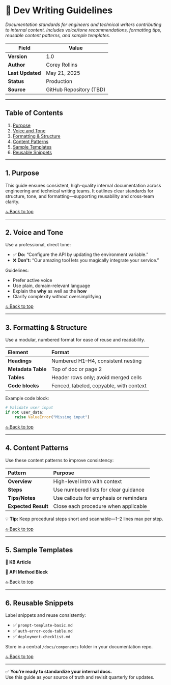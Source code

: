 
# 🧾 Dev Writing Guidelines

*Documentation standards for engineers and technical writers contributing to internal content. Includes voice/tone recommendations, formatting tips, reusable content patterns, and sample templates.*

| **Field**       | **Value**                     |
|------------------|-------------------------------|
| **Version**      | 1.0                           |
| **Author**       | Corey Rollins                |
| **Last Updated** | May 21, 2025                 |
| **Status**       | Production                    |
| **Source**       | GitHub Repository (TBD)       |

---

## Table of Contents

1. [Purpose](#1-purpose)  
2. [Voice and Tone](#2-voice-and-tone)  
3. [Formatting & Structure](#3-formatting--structure)  
4. [Content Patterns](#4-content-patterns)  
5. [Sample Templates](#5-sample-templates)  
6. [Reusable Snippets](#6-reusable-snippets)  

---

## 1. Purpose

This guide ensures consistent, high-quality internal documentation across engineering and technical writing teams. It outlines clear standards for structure, tone, and formatting—supporting reusability and cross-team clarity.

[🔝 Back to top](#table-of-contents)

___

## 2. Voice and Tone

Use a professional, direct tone:

- ✅ **Do:** “Configure the API by updating the environment variable.”
- ❌ **Don't:** “Our amazing tool lets you magically integrate your service.”

Guidelines:

- Prefer active voice  
- Use plain, domain-relevant language  
- Explain the **why** as well as the **how**  
- Clarify complexity without oversimplifying  

[🔝 Back to top](#table-of-contents)

___

## 3. Formatting & Structure

Use a modular, numbered format for ease of reuse and readability.

| Element             | Format                                    |
|:--------------------|:-------------------------------------------|
| **Headings**        | Numbered H1–H4, consistent nesting         |
| **Metadata Table**  | Top of doc or page 2                      |
| **Tables**          | Header rows only; avoid merged cells      |
| **Code blocks**     | Fenced, labeled, copyable, with context   |

Example code block:
```python
# Validate user input
if not user_data:
    raise ValueError("Missing input")
```

[🔝 Back to top](#table-of-contents)

___

## 4. Content Patterns

Use these content patterns to improve consistency:

| Pattern            | Purpose                                 |
|:-------------------|:------------------------------------------|
| **Overview**       | High-level intro with context            |
| **Steps**          | Use numbered lists for clear guidance    |
| **Tips/Notes**     | Use callouts for emphasis or reminders   |
| **Expected Result**| Close each procedure when applicable     |

💡 **Tip:** Keep procedural steps short and scannable—1–2 lines max per step.

[🔝 Back to top](#table-of-contents)

___

## 5. Sample Templates

**🧰 KB Article**

<!--
```markdown
# 🔧 <Title of KB>
*<Short summary of task or problem>*

| Field | Value |
|-------|-------|
| Version | x.x |
| Author | Your Name |
| Last Updated | Month Day, Year |
| Status | Draft |
| Source | [Repo link] |

## 1. Overview

Brief explanation of task or problem.

## 2. Steps

1. Step one  
2. Step two  
3. Step three  

💡 Tip: Restart service after changes.

## 3. Troubleshooting

Describe common errors and fixes.
```
-->

**📄 API Method Block**

<!--
```markdown
### `POST /users/create`

Create a new user in the system.

**Request Body**
```json
{
  "email": "user@example.com",
  "role": "admin"
}
```

**Response**
```json
{
  "status": "success",
  "id": "12345"
}
```
```
-->

[🔝 Back to top](#table-of-contents)

___

## 6. Reusable Snippets

Label snippets and reuse consistently:

- ✅ `prompt-template-basic.md`
- ✅ `auth-error-code-table.md`
- ✅ `deployment-checklist.md`

Store in a central `/docs/components` folder in your documentation repo.

[🔝 Back to top](#table-of-contents)

---

✅ **You’re ready to standardize your internal docs.**  
Use this guide as your source of truth and revisit quarterly for updates.
